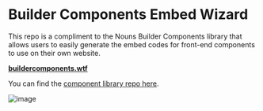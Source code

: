 # Builder Components Embed Wizard
This repo is a compliment to the Nouns Builder Components library that allows users to easily generate the embed codes for front-end components to use on their own website. 

**[buildercomponents.wtf](https://buildercomponents.wtf/)**

You can find the [component library repo here](https://github.com/badublanc/nouns-builder-components). 

![image](https://user-images.githubusercontent.com/109935398/222026868-cd0e8b4d-5acd-4f79-8cbf-eadda4952b7a.png)
